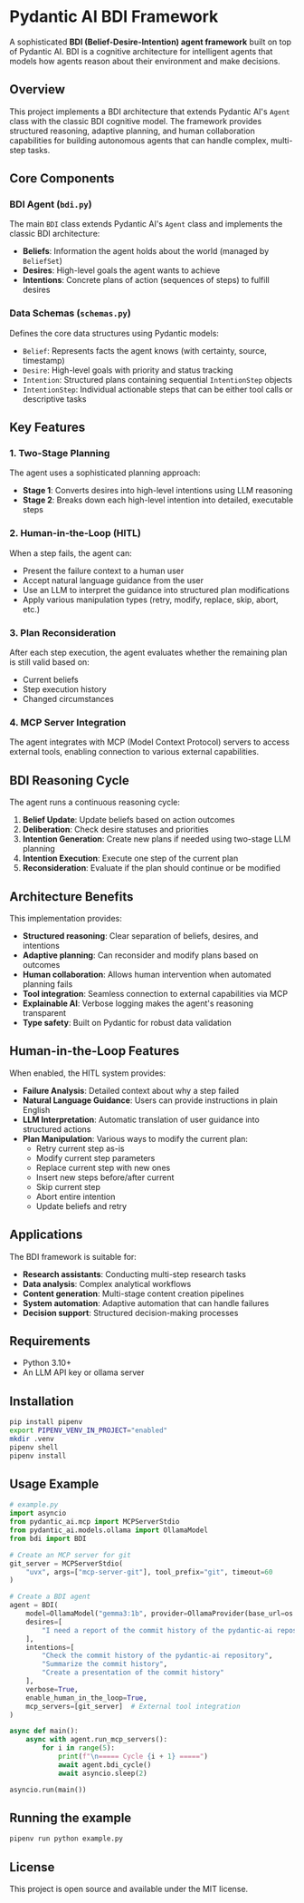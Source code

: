 # Pydantic AI BDI Framework

A sophisticated **BDI (Belief-Desire-Intention) agent framework** built on top of Pydantic AI. BDI is a cognitive architecture for intelligent agents that models how agents reason about their environment and make decisions.

## Overview

This project implements a BDI architecture that extends Pydantic AI's `Agent` class with the classic BDI cognitive model. The framework provides structured reasoning, adaptive planning, and human collaboration capabilities for building autonomous agents that can handle complex, multi-step tasks.

## Core Components

### BDI Agent (`bdi.py`)
The main `BDI` class extends Pydantic AI's `Agent` class and implements the classic BDI architecture:
- **Beliefs**: Information the agent holds about the world (managed by `BeliefSet`)
- **Desires**: High-level goals the agent wants to achieve  
- **Intentions**: Concrete plans of action (sequences of steps) to fulfill desires

### Data Schemas (`schemas.py`)
Defines the core data structures using Pydantic models:
- `Belief`: Represents facts the agent knows (with certainty, source, timestamp)
- `Desire`: High-level goals with priority and status tracking
- `Intention`: Structured plans containing sequential `IntentionStep` objects
- `IntentionStep`: Individual actionable steps that can be either tool calls or descriptive tasks

## Key Features

### 1. Two-Stage Planning
The agent uses a sophisticated planning approach:
- **Stage 1**: Converts desires into high-level intentions using LLM reasoning
- **Stage 2**: Breaks down each high-level intention into detailed, executable steps

### 2. Human-in-the-Loop (HITL)
When a step fails, the agent can:
- Present the failure context to a human user
- Accept natural language guidance from the user
- Use an LLM to interpret the guidance into structured plan modifications
- Apply various manipulation types (retry, modify, replace, skip, abort, etc.)

### 3. Plan Reconsideration
After each step execution, the agent evaluates whether the remaining plan is still valid based on:
- Current beliefs
- Step execution history
- Changed circumstances

### 4. MCP Server Integration
The agent integrates with MCP (Model Context Protocol) servers to access external tools, enabling connection to various external capabilities.

## BDI Reasoning Cycle

The agent runs a continuous reasoning cycle:

1. **Belief Update**: Update beliefs based on action outcomes
2. **Deliberation**: Check desire statuses and priorities
3. **Intention Generation**: Create new plans if needed using two-stage LLM planning
4. **Intention Execution**: Execute one step of the current plan
5. **Reconsideration**: Evaluate if the plan should continue or be modified

## Architecture Benefits

This implementation provides:

- **Structured reasoning**: Clear separation of beliefs, desires, and intentions
- **Adaptive planning**: Can reconsider and modify plans based on outcomes
- **Human collaboration**: Allows human intervention when automated planning fails
- **Tool integration**: Seamless connection to external capabilities via MCP
- **Explainable AI**: Verbose logging makes the agent's reasoning transparent
- **Type safety**: Built on Pydantic for robust data validation

## Human-in-the-Loop Features

When enabled, the HITL system provides:
- **Failure Analysis**: Detailed context about why a step failed
- **Natural Language Guidance**: Users can provide instructions in plain English
- **LLM Interpretation**: Automatic translation of user guidance into structured actions
- **Plan Manipulation**: Various ways to modify the current plan:
  - Retry current step as-is
  - Modify current step parameters
  - Replace current step with new ones
  - Insert new steps before/after current
  - Skip current step
  - Abort entire intention
  - Update beliefs and retry

## Applications

The BDI framework is suitable for:

- **Research assistants**: Conducting multi-step research tasks
- **Data analysis**: Complex analytical workflows
- **Content generation**: Multi-stage content creation pipelines
- **System automation**: Adaptive automation that can handle failures
- **Decision support**: Structured decision-making processes

## Requirements

- Python 3.10+
- An LLM API key or ollama server

## Installation

```bash
pip install pipenv
export PIPENV_VENV_IN_PROJECT="enabled"
mkdir .venv
pipenv shell
pipenv install
```

## Usage Example

```python
# example.py
import asyncio
from pydantic_ai.mcp import MCPServerStdio
from pydantic_ai.models.ollama import OllamaModel
from bdi import BDI

# Create an MCP server for git
git_server = MCPServerStdio(
    "uvx", args=["mcp-server-git"], tool_prefix="git", timeout=60
)

# Create a BDI agent
agent = BDI(
    model=OllamaModel("gemma3:1b", provider=OllamaProvider(base_url=os.getenv("OLLAMA_BASE_URL"))),
    desires=[
        "I need a report of the commit history of the pydantic-ai repository"
    ],
    intentions=[
        "Check the commit history of the pydantic-ai repository",
        "Summarize the commit history",
        "Create a presentation of the commit history"
    ],
    verbose=True,
    enable_human_in_the_loop=True,
    mcp_servers=[git_server]  # External tool integration
)

async def main():
    async with agent.run_mcp_servers():
        for i in range(5):
            print(f"\n===== Cycle {i + 1} =====")
            await agent.bdi_cycle()
            await asyncio.sleep(2)

asyncio.run(main())
```
## Running the example

```bash
pipenv run python example.py
```

## License

This project is open source and available under the MIT license.
